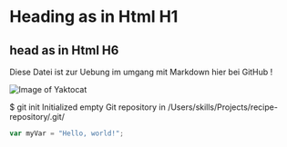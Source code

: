 # Heading  as in Html H1 
## head as in Html H6




Diese Datei ist zur Uebung im umgang mit Markdown hier bei GitHub !


![Image of Yaktocat](https://octodex.github.com/images/yaktocat.png)




$ git init
Initialized empty Git repository in /Users/skills/Projects/recipe-repository/.git/

``` javascript
var myVar = "Hello, world!";
```


